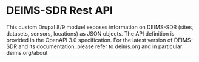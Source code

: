 # DEIMS-SDR Rest API

This custom Drupal 8/9 moduel exposes information on DEIMS-SDR (sites, datasets, sensors, locations) as JSON objects.
The API definition is provided in the OpenAPI 3.0 specification.
For the latest version of DEIMS-SDR and its documentation, please refer to deims.org and in particular deims.org/about
